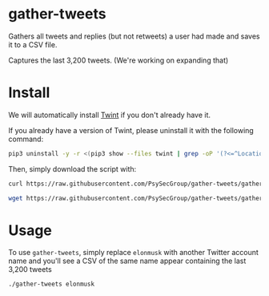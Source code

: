 # gather-tweets

Gathers all tweets and replies (but not retweets) a user had made and saves it to a CSV file.

Captures the last 3,200 tweets.  (We're working on expanding that)

# Install

We will automatically install [Twint](https://github.com/greyhao/twint.git) if you don't already have it.

If you already have a version of Twint, please uninstall it with the following command:

```bash
pip3 uninstall -y -r <(pip3 show --files twint | grep -oP '(?<=^Location: ).*')/requires.txt
```

Then, simply download the script with:

```bash
curl https://raw.githubusercontent.com/PsySecGroup/gather-tweets/gather-tweets
```

```bash
wget https://raw.githubusercontent.com/PsySecGroup/gather-tweets/gather-tweets
```

# Usage

To use `gather-tweets`, simply replace `elonmusk` with another Twitter account name and you'll see a CSV of the same name appear containing the last 3,200 tweets

```bash
./gather-tweets elonmusk
```